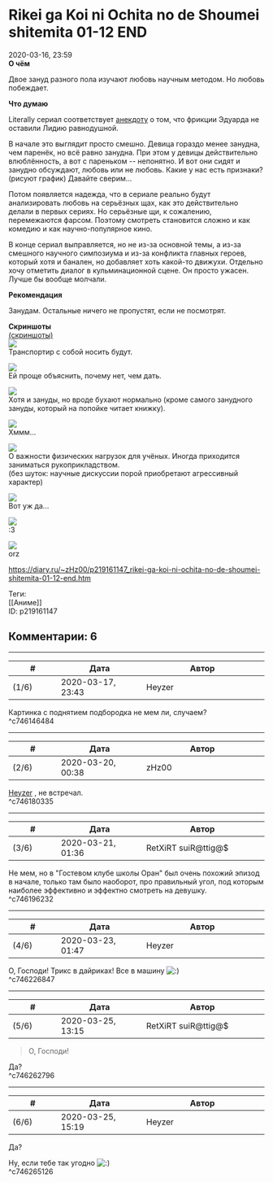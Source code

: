 Rikei ga Koi ni Ochita no de Shoumei shitemita 01-12 END
========================================================

  
2020-03-16, 23:59  
  **О чём**    
   
 Двое зануд разного пола изучают любовь научным методом. Но любовь побеждает.   
   
  **Что думаю**    
   
 Literally сериал соответствует  [анекдоту](https://www.anekdot.ru/id/206829/)  о том, что фрикции Эдуарда не оставили Лидию равнодушной.   
   
 В начале это выглядит просто смешно. Девица гораздо менее занудна, чем паренёк, но всё равно занудна. При этом у девицы действительно влюблённость, а вот с пареньком -- непонятно. И вот они сидят и занудно обсуждают, любовь или не любовь. Какие у нас есть признаки? (рисуют график) Давайте сверим...   
   
 Потом появляется надежда, что в сериале реально будут анализировать любовь на серьёзных щах, как это действительно делали в первых сериях. Но серьёзные щи, к сожалению, перемежаются фарсом. Поэтому смотреть становится сложно и как комедию и как научно-популярное кино.   
   
 В конце сериал выправляется, но не из-за основной темы, а из-за смешного научного симпозиума и из-за конфликта главных героев, который хотя и банален, но добавляет хоть какой-то движухи. Отдельно хочу отметить диалог в кульминационной сцене. Он просто ужасен. Лучше бы вообще молчали.   
   
   
  **Рекомендация**    
   
 Занудам. Остальные ничего не пропустят, если не посмотрят.   
   
  **Скриншоты**    
  [(скриншоты)](https://zHz00.diary.ru/p219161147.htm?index=1#linkmore219161147m1)       
  [![](pics/I9b4T86l.jpg)](https://i.imgur.com/I9b4T86.jpg)    
 Транспортир с собой носить будут.   
   
  [![](pics/Ryt9K9Rl.jpg)](https://i.imgur.com/Ryt9K9R.jpg)    
 Ей проще объяснить, почему нет, чем дать.   
   
  [![](pics/GpxrwRZl.jpg)](https://i.imgur.com/GpxrwRZ.jpg)    
 Хотя и зануды, но вроде бухают нормально (кроме самого занудного зануды, который на попойке читает книжку).   
   
  [![](pics/Oh7Pwm1l.jpg)](https://i.imgur.com/Oh7Pwm1.jpg)    
 Хммм...   
   
  [![](pics/oc6PhO2l.png)](https://i.imgur.com/oc6PhO2.png)    
 О важности физических нагрузок для учёных. Иногда приходится заниматься рукоприкладством.   
 (без шуток: научные дискуссии порой приобретают агрессивный характер)   
   
  [![](pics/xpj873Fl.jpg)](https://i.imgur.com/xpj873F.jpg)    
 Вот уж да...   
   
  [![](pics/glUxoTTl.jpg)](https://i.imgur.com/glUxoTT.jpg)    
 :3   
   
  [![](pics/pJYEAM8l.jpg)](https://i.imgur.com/pJYEAM8.jpg)    
 orz   
    
   
     
  
<https://diary.ru/~zHz00/p219161147_rikei-ga-koi-ni-ochita-no-de-shoumei-shitemita-01-12-end.htm>  
  
Теги:  
[[Аниме]]  
ID: p219161147  


Комментарии: 6
--------------

  


---



|         #         |              Дата              |                     Автор                     |           ID           |
| --- | --- | --- | --- |
| (1/6) | 2020-03-17, 23:43 | Heyzer | c746146484 |

  
 Картинка с поднятием подбородка не мем ли, случаем?   
 ^c746146484

---



|         #         |              Дата              |                     Автор                     |           ID           |
| --- | --- | --- | --- |
| (2/6) | 2020-03-20, 00:38 | zHz00 | c746180335 |

  
  [Heyzer](http://heyzero.diary.ru "Orca")  , не встречал.   
 ^c746180335

---



|         #         |              Дата              |                     Автор                     |           ID           |
| --- | --- | --- | --- |
| (3/6) | 2020-03-21, 01:36 | RetXiRT suiR@ttig@$ | c746196232 |

  
  Не мем, но в "Гостевом клубе школы Оран" был очень похожий эпизод в начале, только там было наоборот, про правильный угол, под которым наиболее эффективно и эффектно смотреть на девушку.    
 ^c746196232

---



|         #         |              Дата              |                     Автор                     |           ID           |
| --- | --- | --- | --- |
| (4/6) | 2020-03-23, 01:47 | Heyzer | c746226847 |

  
 О, Господи! Трикс в дайриках! Все в машину ![:)](pics/3.gif)   
 ^c746226847

---



|         #         |              Дата              |                     Автор                     |           ID           |
| --- | --- | --- | --- |
| (5/6) | 2020-03-25, 13:15 | RetXiRT suiR@ttig@$ | c746262796 |

  
  
>   О, Господи!  

 Да?    
 ^c746262796

---



|         #         |              Дата              |                     Автор                     |           ID           |
| --- | --- | --- | --- |
| (6/6) | 2020-03-25, 15:19 | Heyzer | c746265126 |

  
  Да?    
   
 Ну, если тебе так угодно ![:)](pics/3.gif)   
 ^c746265126